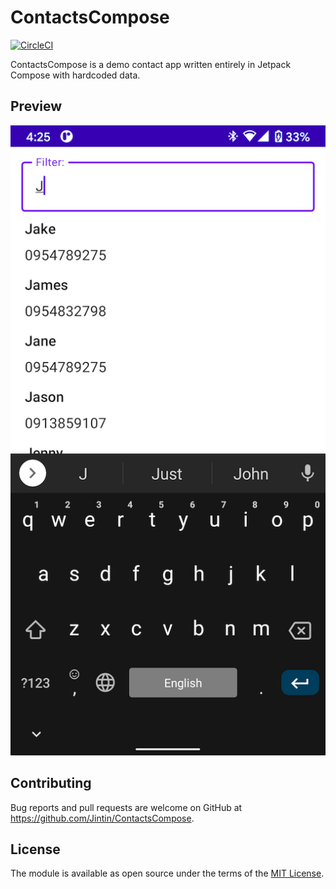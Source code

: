 # ContactsCompose

[![CircleCI](https://circleci.com/gh/Jintin/ContactsCompose.svg?style=shield)](https://circleci.com/gh/Jintin/ContactsCompose)

ContactsCompose is a demo contact app written entirely in Jetpack Compose with hardcoded data.

## Preview

![](./README/preview.png)

## Contributing

Bug reports and pull requests are welcome on GitHub at <https://github.com/Jintin/ContactsCompose>.

## License

The module is available as open source under the terms of
the [MIT License](http://opensource.org/licenses/MIT).
